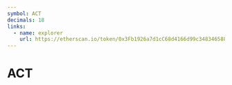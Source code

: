 ```yaml
---
symbol: ACT
decimals: 18
links:
  - name: explorer
    url: https://etherscan.io/token/0x3Fb1926a7d1cC68d4166d99c3483465885074F2F
---
```


# ACT

